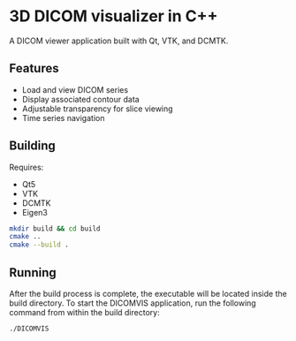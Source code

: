 # 3D DICOM visualizer in C++

A DICOM viewer application built with Qt, VTK, and DCMTK.

## Features
- Load and view DICOM series
- Display associated contour data
- Adjustable transparency for slice viewing
- Time series navigation

## Building
Requires:
- Qt5
- VTK
- DCMTK
- Eigen3

```bash
mkdir build && cd build
cmake ..
cmake --build .
```
## Running
After the build process is complete, the executable will be located inside the build directory. To start the DICOMVIS application, run the following command from within the build directory:

```bash
./DICOMVIS
```

